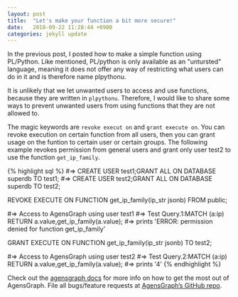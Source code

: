 ```yaml
---
layout: post
title:  "Let's make your function a bit more secure!"
date:   2018-09-22 11:28:44 +0900
categories: jekyll update
---
```

In the previous post, I posted how to make a simple function using PL/Python. Like mentioned, PL/python is only available as an "untursted" language, meaning it does not offer any way of restricting what users can do in it and is therefore name plpythonu.

It is unlikely that we let unwanted users to access and use functions, because they are written in `plpythonu`. Therefore, I would like to share some ways to prevent unwanted users from using functions that they are not allowed to. 

The magic keywords are `revoke execut on` and `grant execute on`. You can revoke execution on certain function from all users, then you can grant usage on the funtion to certain user or certain groups. The following example revokes permission from general users and grant only user test2 to use the function `get_ip_family`.

{% highlight sql %}
#=> CREATE USER test1;GRANT ALL ON DATABASE superdb TO test1;
#=> CREATE USER test2;GRANT ALL ON DATABASE superdb TO test2;

REVOKE EXECUTE ON FUNCTION get_ip_family(ip_str jsonb) FROM public;

#=> Access to AgensGraph using user test1
#=> Test Query.1:MATCH (a:ip) RETURN a.value,get_ip_family(a.value);
#=> prints 'ERROR: permission denied for function get_ip_family'

GRANT EXECUTE ON FUNCTION get_ip_family(ip_str jsonb) TO test2;

#=> Access to AgensGraph using user test2
#=> Test Query.2:MATCH (a:ip) RETURN a.value,get_ip_family(a.value);
#=> prints '4'
{% endhighlight %}

Check out the [agensgraph docs][agensgraph-docs] for more info on how to get the most out of AgensGraph. File all bugs/feature requests at [AgensGraph’s GitHub repo][agensgraph-github]. 

[agensgraph-docs]: https://bitnine.net/documentation
[agensgraph-github]:   https://github.com/bitnine-oss/agensgraph
